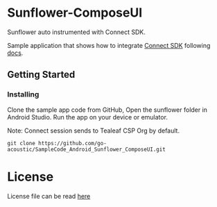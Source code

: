 # Sunflower-ComposeUI
Sunflower auto instrumented with Connect SDK.  



Sample application that shows how to integrate [Connect SDK](https://developer.goacoustic.com/acoustic-exp-analytics/docs/acoustic-experience-analytics-tealeaf-sdk-for-android-standard-and-mobile-editions) following [docs](https://developer.goacoustic.com/acoustic-connect/changelog/announcing-connect-sdk-for-android-apps-built-with-jetpack-compose).


## Getting Started

### Installing

Clone the sample app code from GitHub, Open the sunflower folder in Android Studio.
Run the app on your device or emulator.

Note:  Connect session sends to Tealeaf CSP Org by default.

```
git clone https://github.com/go-acoustic/SampleCode_Android_Sunflower_ComposeUI.git
```

# License
License file can be read [here](https://github.com/go-acoustic/Connect/blob/master/Licenses/License)